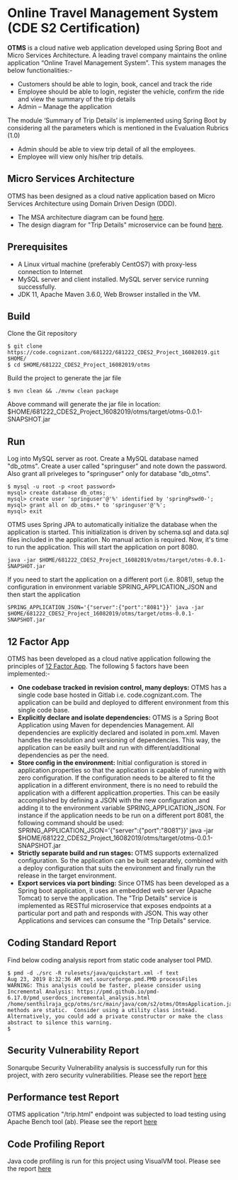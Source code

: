 # Online Travel Management System (CDE S2 Certification)

**OTMS** is a cloud native web application developed using Spring Boot and Micro Services Architecture. A leading travel company maintains the online application “Online Travel Management System”.
This system manages the below functionalities:-

- Customers should be able to login, book, cancel and track the ride
- Employee should be able to login, register the vehicle, confirm the ride and view the summary of the trip details
- Admin – Manage the application

The module ‘Summary of Trip Details’ is implemented using Spring Boot by considering all the parameters which is mentioned in the Evaluation Rubrics (1.0)

- Admin should be able to view trip detail of all the employees. 
- Employee will view only his/her trip details.


## Micro Services Architecture

OTMS has been designed as a cloud native application based on Micro Services Architecture using Domain Driven Design (DDD).

- The MSA architecture diagram can be found [here](otms_msa.jpg).
- The design diagram for "Trip Details" microservice can be found [here](trip_details_design.jpg).

## Prerequisites

- A Linux virtual machine (preferably CentOS7) with proxy-less connection to Internet
- MySQL server and client installed. MySQL server service running successfully.
- JDK 11, Apache Maven 3.6.0, Web Browser installed in the VM.

## Build

Clone the Git repository

```
$ git clone https://code.cognizant.com/681222/681222_CDES2_Project_16082019.git $HOME/
$ cd $HOME/681222_CDES2_Project_16082019/otms
```

Build the project to generate the jar file

```
$ mvn clean && ./mvnw clean package
```
Above command will generate the jar file in location: $HOME/681222_CDES2_Project_16082019/otms/target/otms-0.0.1-SNAPSHOT.jar

## Run

Log into MySQL server as root. Create a MySQL database named "db_otms". Create a user called "springuser" and note down the password. Also grant all priveleges to "springuser" only for database "db_otms".

```
$ mysql -u root -p <root password>
mysql> create database db_otms;
mysql> create user 'springuser'@'%' identified by 'springPswd0-';
mysql> grant all on db_otms.* to 'springuser'@'%';
mysql> exit
```

OTMS uses Spring JPA to automatically initialize the database when the application is started. This initialization is driven by schema.sql and data.sql files included in the application. No manual action is required. Now, it's time to run the application. This will start the application on port 8080.

```
java -jar $HOME/681222_CDES2_Project_16082019/otms/target/otms-0.0.1-SNAPSHOT.jar
```

If you need to start the application on a different port (i.e. 8081), setup the configuration in environment variable SPRING_APPLICATION_JSON and then start the application

```
SPRING_APPLICATION_JSON='{"server":{"port":"8081"}}' java -jar $HOME/681222_CDES2_Project_16082019/otms/target/otms-0.0.1-SNAPSHOT.jar
```

## 12 Factor App

OTMS has been developed as a cloud native application following the principles of [12 Factor App](https://12factor.net/). The following 5 factors have been implemented:-

- **One codebase tracked in revision control, many deploys:** OTMS has a single code base hosted in Gitlab i.e. code.cognizant.com. The application can be build and deployed to different environment from this single code base.
- **Explicitly declare and isolate dependencies:** OTMS is a Spring Boot Application using Maven for dependencies Management. All dependencies are explicitly declared and isolated in pom.xml. Maven handles the resolution and versioning of dependencies. This way, the application can be easily built and run with different/additional dependencies as per the need.
- **Store config in the environment:** Initial configuration is stored in application.properties so that the application is capable of running with zero configuration. If the configuration needs to be altered to fit the application in a different environment, there is no need to rebuild the application with a different applicattion.properties. This can be easily accomplished by defining a JSON with the new configuration and adding it to the environment variable SPRING_APPLICATION_JSON. For instance if the application needs to be run on a different port 8081, the following command should be used:
SPRING_APPLICATION_JSON='{"server":{"port":"8081"}}' java -jar $HOME/681222_CDES2_Project_16082019/otms/target/otms-0.0.1-SNAPSHOT.jar
- **Strictly separate build and run stages:** OTMS supports externalized configuration. So the application can be built separately, combined with a deploy configuration that suits the environment and finally run the release in the target environment.
- **Export services via port binding:** Since OTMS has been developed as a Spring boot application, it uses an embedded web server (Apache Tomcat) to serve the application. The "Trip Details" service is implemented as RESTful microservice that exposes endpoints at a particular port and path and responds with JSON. This way other Applications and services can consume the "Trip Details" service.

## Coding Standard Report

Find below coding analysis report from static code analyser tool PMD.

```
$ pmd -d ./src -R rulesets/java/quickstart.xml -f text
Aug 23, 2019 8:32:36 AM net.sourceforge.pmd.PMD processFiles
WARNING: This analysis could be faster, please consider using Incremental Analysis: https://pmd.github.io/pmd-6.17.0/pmd_userdocs_incremental_analysis.html
/home/senthilraja_gcp/otms/src/main/java/com/s2/otms/OtmsApplication.java:7:All methods are static.  Consider using a utility class instead. Alternatively, you could add a private constructor or make the class abstract to silence this warning.
$ 
```

## Security Vulnerability Report

Sonarqube Security Vulnerability analysis is successfully run for this project, with zero security vulnerabilities. Please see the report [here](SonarqubeReport.jpg)

## Performance test Report

OTMS application "/trip.html" endpoint was subjected to load testing using Apache Bench tool (ab). Please see the report [here](load_test_report.md)

## Code Profiling Report

Java code profiling is run for this project using VisualVM tool. Please see the report [here](VisualVM_Report.docx)




